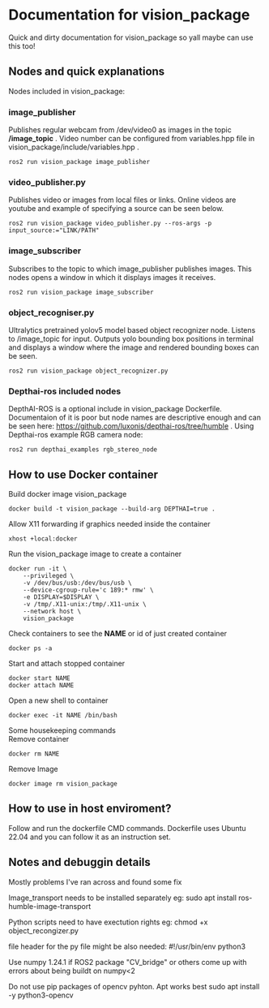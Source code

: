 # Documentation for vision_package
Quick and dirty documentation for vision_package so yall maybe can use this too! 
## Nodes and quick explanations

Nodes included in vision_package:

### image_publisher
Publishes regular webcam from /dev/video0 as images in the topic **/image_topic** . Video number can be configured from variables.hpp file in vision_package/include/variables.hpp . 
``` 
ros2 run vision_package image_publisher
```

### video_publisher.py
Publishes video or images from local files or links. Online videos are youtube and example of specifying a source can be seen below.  
``` 
ros2 run vision_package video_publisher.py --ros-args -p input_source:="LINK/PATH"
```
### image_subscriber
Subscribes to the topic to which image_publisher publishes images. This nodes opens a window in which it displays images it receives. 
``` 
ros2 run vision_package image_subscriber
```
### object_recogniser.py
Ultralytics pretrained yolov5 model based object recognizer node. Listens to /image_topic for input. Outputs yolo bounding box positions in terminal and displays a window where the image and rendered bounding boxes can be seen. 
``` 
ros2 run vision_package object_recognizer.py
```
### Depthai-ros included nodes
DepthAI-ROS is a optional include  in vision_package Dockerfile. Documentaion of it is poor but node names are descriptive enough and can be seen here: https://github.com/luxonis/depthai-ros/tree/humble .
Using Depthai-ros example RGB camera node:
```
ros2 run depthai_examples rgb_stereo_node
```

## How to use Docker container

Build docker image vision_package 
```
docker build -t vision_package --build-arg DEPTHAI=true .
```
Allow X11 forwarding if graphics needed inside the container
```
xhost +local:docker
```
Run the vision_package image to create a container
```
docker run -it \
    --privileged \
    -v /dev/bus/usb:/dev/bus/usb \
    --device-cgroup-rule='c 189:* rmw' \
    -e DISPLAY=$DISPLAY \
    -v /tmp/.X11-unix:/tmp/.X11-unix \
    --network host \
    vision_package
```
Check containers to see the **NAME** or id of just created container 
```
docker ps -a
```
Start and attach stopped container
```
docker start NAME
docker attach NAME
```

Open a new shell to container
```
docker exec -it NAME /bin/bash
```
Some housekeeping commands \
Remove container
```
docker rm NAME
```
Remove Image
```
docker image rm vision_package
```

## How to use in host enviroment?

Follow and run the dockerfile CMD commands. Dockerfile uses Ubuntu 22.04 and you can follow it as an instruction set.  


## Notes and debuggin details
Mostly problems I've ran across and found some fix

Image_transport needs to be installed separately eg: 
sudo apt install ros-humble-image-transport

Python scripts need to have exectution rights eg:
chmod +x object_recongizer.py

file header for the py file might be also needed: 
#!/usr/bin/env python3

Use numpy 1.24.1 if ROS2 package "CV_bridge" or others come up with errors about being buildt on numpy<2

Do not use pip packages of opencv pyhton. Apt works best
sudo apt install -y python3-opencv
